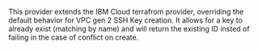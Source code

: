 This provider extends the IBM Cloud terrafrom provider, overriding the default behavior for VPC gen 2 SSH Key creation. It allows for a key to already exist (matching by name) and will return the existing ID insted of failing in the case of conflict on create.
